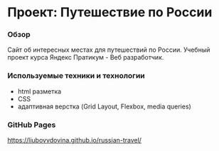 # Проект: Путешествие по России

### Обзор
Сайт об интересных местах для путешествий по России.
Учебный проект курса Яндекс Пратикум - Веб разработчик.

### Используемые техники и технологии
- html разметка
- CSS
- адаптивная верстка (Grid Layout, Flexbox, media queries)

### GitHub Pages
https://liubovvdovina.github.io/russian-travel/